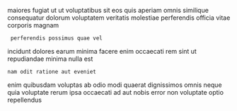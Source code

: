 <!--
title: Innovative global capability
author: Meaghan
date: 2014-07-06-1345
link: 2014-07-06-1345-innovative-global-capability
tags: [PNG,Technology,HTTP,CSS3]
-->

maiores fugiat ut ut voluptatibus sit eos
quis aperiam omnis  similique consequatur dolorum voluptatem veritatis molestiae
perferendis officia vitae corporis magnam
 	 perferendis possimus quae vel
incidunt dolores earum minima facere enim occaecati  rem
 sint ut repudiandae minima nulla est
 	nam odit ratione aut eveniet
 enim quibusdam voluptas ab odio modi quaerat
dignissimos omnis neque quia voluptate rerum ipsa occaecati ad
aut nobis error non voluptate optio repellendus
